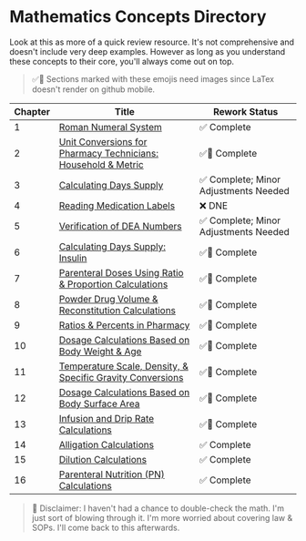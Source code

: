 # Mathematics Concepts Directory

Look at this as more of a quick review resource. It's not comprehensive and doesn't include very deep examples. However as long as you understand these concepts to their core, you'll always come out on top.

> ✅📸 Sections marked with these emojis need images since LaTex doesn't render on github mobile.

| Chapter | Title | Rework Status |
|---------|-------|---------------|
| 1 | [Roman Numeral System](./roman_numerals.md) | ✅ Complete |
| 2 | [Unit Conversions for Pharmacy Technicians: Household & Metric](./unit_conversions.md) | ✅📸 Complete|
| 3 | [Calculating Days Supply](./days_supply.md) | ✅ Complete; Minor Adjustments Needed |
| 4 | [Reading Medication Labels](./medication_labels.md) | ❌ DNE |
| 5 | [Verification of DEA Numbers](./dea_numbers.md) | ✅ Complete; Minor Adjustments Needed |
| 6 | [Calculating Days Supply: Insulin](./insulin_math.md) | ✅📸 Complete|
| 7 | [Parenteral Doses Using Ratio & Proportion Calculations](./parenteral_ratios.md) | ✅📸 Complete|
| 8 | [Powder Drug Volume & Reconstitution Calculations](./powder_volume.md) | ✅📸 Complete|
| 9 | [Ratios & Percents in Pharmacy](./percents_ratios.md) | ✅📸 Complete|
| 10 | [Dosage Calculations Based on Body Weight & Age](./body_weight_calculations.md) | ✅📸 Complete |
| 11 | [Temperature Scale, Density, & Specific Gravity Conversions](./temperature_scale_conversions.md) | ✅📸 Complete|
| 12 | [Dosage Calculations Based on Body Surface Area](./bsa.md) | ✅📸 Complete |
| 13 | [Infusion and Drip Rate Calculations](./flow_drip_rate.md) | ✅📸 Complete|
| 14 | [Alligation Calculations](./alligations.md) | ✅ Complete |
| 15 | [Dilution Calculations](./dilutions.md) | ✅ Complete  |
| 16 | [Parenteral Nutrition (PN) Calculations](./tpn.md) | ✅ Complete  |

> 🚨 Disclaimer: I haven't had a chance to double-check the math. I'm just sort of blowing through it. I'm more worried about covering law & SOPs. I'll come back to this afterwards.
